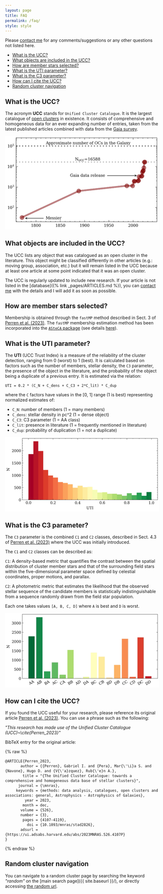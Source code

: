 ```yaml
---
layout: page
title: FAQ
permalink: /faq/
style: style
---
```


Please [contact me](mailto:gabrielperren@gmail.com) for any comments/suggestions or any other questions not
listed here.


- [What is the UCC?](#what-is-the-ucc)
- [What objects are included in the UCC?](#what-objects-are-included-in-the-ucc)
- [How are member stars selected?](#how-are-member-stars-selected)
- [What is the UTI parameter?](#what-is-the-uti-parameter)
- [What is the C3 parameter?](#what-is-the-c3-parameter)
- [How can I cite the UCC?](#how-can-i-cite-the-ucc)
- [Random cluster navigation](#random-cluster-navigation)



## What is the UCC?

The acronym **UCC** stands for `Unified Cluster Catalogue`. It is the largest catalogue
of [open clusters](https://en.wikipedia.org/wiki/Open_cluster) in existence. It consists of comprehensive and homogeneous data
for an ever expanding number of entries, taken from the latest published articles
combined with data from the [Gaia survey](https://www.esa.int/Science_Exploration/Space_Science/Gaia/Gaia_overview).

![Catalogued OCs in the literature](/images/catalogued_ocs.webp "Catalogued OCs in the literature")



## What objects are included in the UCC?

The UCC lists any object that was catalogued as an open cluster in the literature. This
object might be classified differently in other articles (e.g.: moving group,
association, etc.) but it will remain listed in the UCC because at least one article
at some point indicated that it was an open cluster.

The UCC is regularly updated to include new research. If your article is not listed
in the [database]({% link _pages/ARTICLES.md %}), you can
[contact me](mailto:gabrielperren@gmail.com) with the details and I will add it as soon as possible.



## How are member stars selected?

Membership is obtained through the `fastMP` method described in Sect. 3 of
[Perren et al. (2023)](https://ui.adsabs.harvard.edu/abs/2023MNRAS.526.4107P/abstract). The `fastMP` membership estimation method has been
incorporated into the [`ASteCA` package](https://asteca.github.io/) (see details [here](https://asteca.readthedocs.io/en/latest/contents/membership_mod.html)).



## What is the UTI parameter?

The **UTI** (UCC Trust Index) is a measure of the reliability of the cluster detection,
ranging from 0 (worst) to 1 (best). It is calculated based on factors such as the number
of members, stellar density, the `C3` parameter, the presence of the object
in the literature, and the probability of the object being a duplicate of a previous
entry. It is estimated via the relation:

    UTI = 0.2 * (C_N + C_dens + C_C3 + 2*C_lit) * C_dup

where the `C` factors have values in the [0, 1] range (1 is best) representing
normalized estimates of:

- `C_N`: number of members (1 = many members)
- `C_dens`: stellar density in pc^2 (1 = dense object)
- `C_C3`: C3 parameter (1 = AA class)
- `C_lit`: presence in literature (1 = frequently mentioned in literature)
- `C_dup`: probability of duplication (1 = not a duplicate)

![UTI values for OCs in the literature](/images/UTI_values.webp "UTI values for OCs in the literature")



## What is the C3 parameter?

The `C3` parameter is the combined `C1` and `C2` classes, described in Sect. 4.3 of
[Perren et al. (2023)](https://ui.adsabs.harvard.edu/abs/2023MNRAS.526.4107P/abstract) where the UCC was initially introduced.

The `C1` and `C2` classes can be described as:

`C1`: A density-based metric that quantifies the contrast between the spatial
distribution of cluster member stars and that of the surrounding field stars within
the five-dimensional parameter space defined by celestial coordinates,
proper motions, and parallax.

`C2`: A photometric metric that estimates the likelihood that the observed stellar
sequence of the candidate members is statistically indistinguishable from a
sequence randomly drawn from the field star population.

Each one takes values `[A, B, C, D]` where `A` is best and `D` is worst.


![Classification of OCs in the literature](/images/classif_bar.webp "Classification of OCs in the literature")



## How can I cite the UCC?

If you found the UCC useful for your research, please reference its original article
<a data-umami-event="orig_article" href="https://doi.org/10.1093/mnras/stad2826">Perren
et al. (2023)</a>. You can use a phrase such as the following:

_"This research has made use of the Unified Cluster Catalogue (UCC)~\cite{Perren_2023}"_

BibTeX entry for the original article: 

{% raw %}
```
@ARTICLE{Perren_2023,
       author = {{Perren}, Gabriel I. and {Pera}, Mar{\'\i}a S. and {Navone}, Hugo D. and {V{\'a}zquez}, Rub{\'e}n A.},
        title = "{The Unified Cluster Catalogue: towards a comprehensive and homogeneous data base of stellar clusters}",
      journal = {\mnras},
     keywords = {methods: data analysis, catalogues, open clusters and associations: general, Astrophysics - Astrophysics of Galaxies},
         year = 2023,
        month = dec,
       volume = {526},
       number = {3},
        pages = {4107-4119},
          doi = {10.1093/mnras/stad2826},
       adsurl = {https://ui.adsabs.harvard.edu/abs/2023MNRAS.526.4107P}
}
```
{% endraw %}



## Random cluster navigation

You can navigate to a random cluster page by searching the keyword _"random"_ on the
[main search page]({{ site.baseurl }}/), or directly accessing
<a data-umami-event="random_faq" href="{{ site.baseurl }}/random/">the random url</a>.